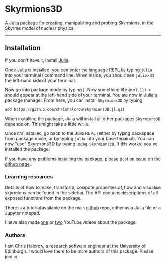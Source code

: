 # Skyrmions3D

A [Julia](http://julialang.org) package for creating, manipulating and probing Skyrmions, in the Skyrme model of nuclear physics.

---

## Installation

If you don't have it, install [Julia](https://docs.julialang.org/en/v1/manual/installation/).

Once Julia is installed, you can enter the language REPL by typing `julia` into your terminal / command line. When inside, you should see `julia>` at the left-hand side of your terminal.

Now go into package mode by typing `]`. Now something like `@(v1.11) >` should appear at the left-hand side of your terminal. You are now in Julia's package manager. From here, you can install `Skyrmions3D` by typing

`add https://github.com/chrishalcrow/Skyrmions3D.jl.git`

When installing the package, Julia will install all other packages `Skyrmions3D` depends on. This might take a little while.

Once it's installed, go back to the Julia REPL (either by typing backspace from package mode, or by typing `julia` into your base terminal). You can now "use" Skyrmions3D by typing `using Skyrmions3D`. If this works, you've installed the package!

If you have any problems installing the package, please post an [issue on the github page](https://github.com/chrishalcrow/Skyrmions3D.jl/issues).

### Learning resources

Details of how to make, transform, compute properties of, flow and visualise skyrmions can be found in the sidebar. The API contains descriptions of all exposed functions from the package.

There is  a tutorial available on the main [github](https://github.com/chrishalcrow/Skyrmions3D.jl.git) repo, either as a Julia file or a Jupyter notepad.

I have also made [one](https://youtu.be/TI5huk6Rqos) or [two](https://youtu.be/HeSs7yVGXR4) YouTube videos about the package.

### Authors

I am Chris Halcrow, a research software engineer at the University of Edinburgh. I would love there to be more authors of this package. Please join in.
